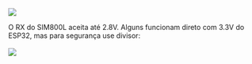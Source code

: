 
<img src="https://cdn-1.ehs.eti.br/sim800l-pinout.jpg" align="center"/>

O RX do SIM800L aceita até 2.8V. Alguns funcionam direto com 3.3V do ESP32, mas para segurança use divisor:<br>
<br>
<img src="https://cdn-1.ehs.eti.br/A7670SA-divisor-glass.png" align="center"/>
